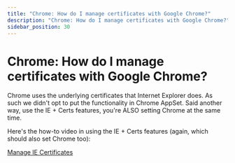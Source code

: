 ```yaml
---
title: "Chrome: How do I manage certificates with Google Chrome?"
description: "Chrome: How do I manage certificates with Google Chrome?"
sidebar_position: 30
---
```


# Chrome: How do I manage certificates with Google Chrome?

Chrome uses the underlying certificates that Internet Explorer does. As such we didn't opt to put
the functionality in Chrome AppSet. Said another way, use the IE + Certs features, you're ALSO
setting Chrome at the same time.

Here's the how-to video in using the IE + Certs features (again, which should also set Chrome too):

[Manage IE Certificates](/docs/endpointpolicymanager/knowledgebase/applicationmanager/videolearningcenter/internetexplorer/certificates.md)
